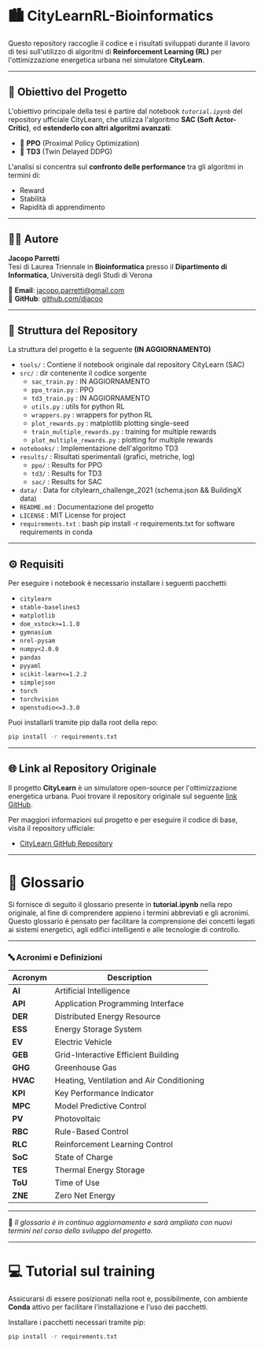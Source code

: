 
# 🏙️ CityLearnRL-Bioinformatics

Questo repository raccoglie il codice e i risultati sviluppati durante il lavoro di tesi sull'utilizzo di algoritmi di **Reinforcement Learning (RL)** per l'ottimizzazione energetica urbana nel simulatore **CityLearn**.

---

## 🎯 Obiettivo del Progetto

L'obiettivo principale della tesi è partire dal notebook _`tutorial.ipynb`_ del repository ufficiale CityLearn, che utilizza l'algoritmo **SAC (Soft Actor-Critic)**, ed **estenderlo con altri algoritmi avanzati**:

- 🔁 **PPO** (Proximal Policy Optimization)  
- 🎯 **TD3** (Twin Delayed DDPG)

L'analisi si concentra sul **confronto delle performance** tra gli algoritmi in termini di:

- Reward
- Stabilità
- Rapidità di apprendimento

---

## 👨‍💻 Autore

**Jacopo Parretti**  
Tesi di Laurea Triennale in **Bioinformatica** presso il **Dipartimento di Informatica**, Università degli Studi di Verona  


📧 **Email**: [jacopo.parretti@gmail.com](mailto:jacopo.parretti@gmail.com)  
📄 **GitHub**: [github.com/djacoo](https://github.com/djacoo)

---



## 📁 Struttura del Repository

La struttura del progetto è la seguente **(IN AGGIORNAMENTO)**

- `tools/`                   : Contiene il notebook originale dal repository CityLearn (SAC)
- `src/`                     : dir contenente il codice sorgente
  - `sac_train.py`           : IN AGGIORNAMENTO
  - `ppo_train.py`           : PPO
  - `td3_train.py`           : IN AGGIORNAMENTO
  - `utils.py`               : utils for python RL
  - `wrappers.py`            : wrappers for python RL
  - `plot_rewards.py`        : matplotlib plotting single-seed
  - `train_multiple_rewards.py`    : training for multiple rewards
  - `plot_multiple_rewards.py`     : plotting for multiple rewards
- `notebooks/`               : Implementazione dell'algoritmo TD3
- `results/`                 : Risultati sperimentali (grafici, metriche, log)
  - `ppo/`                   : Results for PPO
  - `td3/`                   : Results for TD3
  - `sac/`                   : Results for SAC
- `data/`                    : Data for citylearn_challenge_2021 (schema.json && BuildingX data)
- `README.md`                : Documentazione del progetto
- `LICENSE`                  : MIT License for project
- `requirements.txt`         : bash pip install -r requirements.txt for software requirements in conda



---

## ⚙️ Requisiti

Per eseguire i notebook è necessario installare i seguenti pacchetti:

- `citylearn`
- `stable-baselines3`
- `matplotlib`
- `doe_xstock>=1.1.0`
- `gymnasium`
- `nrel-pysam`
- `numpy<2.0.0`
- `pandas`
- `pyyaml`
- `scikit-learn<=1.2.2`
- `simplejson`
- `torch`
- `torchvision`
- `openstudio<=3.3.0`

Puoi installarli tramite pip dalla root della repo:

```bash
pip install -r requirements.txt
```



---


## 🌐 Link al Repository Originale

Il progetto **CityLearn** è un simulatore open-source per l'ottimizzazione energetica urbana. Puoi trovare il repository originale sul seguente [link GitHub](https://github.com/CityLearn/CityLearn).

Per maggiori informazioni sul progetto e per eseguire il codice di base, visita il repository ufficiale:

- [CityLearn GitHub Repository](https://github.com/CityLearn/CityLearn)

---

# 📘 Glossario

Si fornisce di seguito il glossario presente in **tutorial.ipynb** nella repo originale, al fine di comprendere appieno i termini abbreviati e gli acronimi.
Questo glossario é pensato per facilitare la comprensione dei concetti legati ai sistemi energetici, agli edifici intelligenti e alle tecnologie di controllo.  

---

### 🔤 Acronimi e Definizioni

| Acronym | Description |
|--------|-------------|
| **AI**   | Artificial Intelligence |
| **API**  | Application Programming Interface |
| **DER**  | Distributed Energy Resource |
| **ESS**  | Energy Storage System |
| **EV**   | Electric Vehicle |
| **GEB**  | Grid-Interactive Efficient Building |
| **GHG**  | Greenhouse Gas |
| **HVAC** | Heating, Ventilation and Air Conditioning |
| **KPI**  | Key Performance Indicator |
| **MPC**  | Model Predictive Control |
| **PV**   | Photovoltaic |
| **RBC**  | Rule-Based Control |
| **RLC**  | Reinforcement Learning Control |
| **SoC**  | State of Charge |
| **TES**  | Thermal Energy Storage |
| **ToU**  | Time of Use |
| **ZNE**  | Zero Net Energy |

---

📌 *Il glossario è in continuo aggiornamento e sarà ampliato con nuovi termini nel corso dello sviluppo del progetto.*

---

# 💻 Tutorial sul training

Assicurarsi di essere posizionati nella root e, possibilmente, con ambiente **Conda** attivo per facilitare l'installazione e l'uso dei pacchetti.

Installare i pacchetti necessari tramite pip:

```bash
pip install -r requirements.txt
```

